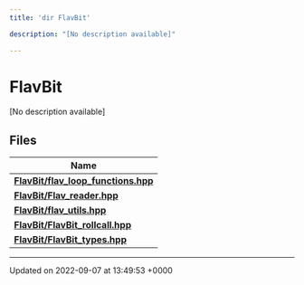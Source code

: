 ```yaml
---
title: 'dir FlavBit'

description: "[No description available]"

---
```


# FlavBit



[No description available]

## Files

| Name           |
| -------------- |
| **[FlavBit/flav_loop_functions.hpp](/documentation/code/files/flav__loop__functions_8hpp/#file-flav-loop-functionshpp)**  |
| **[FlavBit/Flav_reader.hpp](/documentation/code/files/flav__reader_8hpp/#file-flav-readerhpp)**  |
| **[FlavBit/flav_utils.hpp](/documentation/code/files/flav__utils_8hpp/#file-flav-utilshpp)**  |
| **[FlavBit/FlavBit_rollcall.hpp](/documentation/code/files/flavbit__rollcall_8hpp/#file-flavbit-rollcallhpp)**  |
| **[FlavBit/FlavBit_types.hpp](/documentation/code/files/flavbit__types_8hpp/#file-flavbit-typeshpp)**  |






-------------------------------

Updated on 2022-09-07 at 13:49:53 +0000
